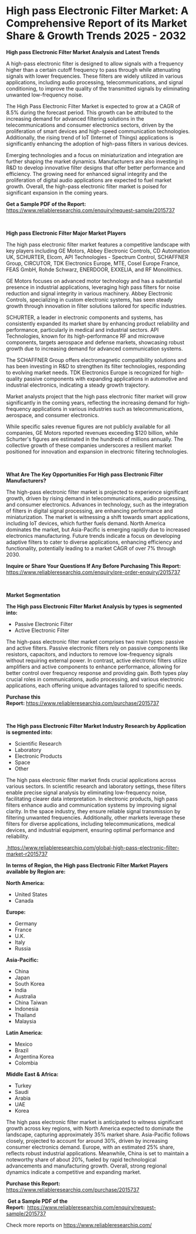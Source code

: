 <p><h1>High pass Electronic Filter Market: A Comprehensive Report of its Market Share & Growth Trends 2025 - 2032</h1></p><p><strong>High pass Electronic Filter Market Analysis and Latest Trends</strong></p>
<p><p>A high-pass electronic filter is designed to allow signals with a frequency higher than a certain cutoff frequency to pass through while attenuating signals with lower frequencies. These filters are widely utilized in various applications, including audio processing, telecommunications, and signal conditioning, to improve the quality of the transmitted signals by eliminating unwanted low-frequency noise.</p><p>The High Pass Electronic Filter Market is expected to grow at a CAGR of 8.5% during the forecast period. This growth can be attributed to the increasing demand for advanced filtering solutions in the telecommunications and consumer electronics sectors, driven by the proliferation of smart devices and high-speed communication technologies. Additionally, the rising trend of IoT (Internet of Things) applications is significantly enhancing the adoption of high-pass filters in various devices.</p><p>Emerging technologies and a focus on miniaturization and integration are further shaping the market dynamics. Manufacturers are also investing in R&D to develop innovative filter designs that offer better performance and efficiency. The growing need for enhanced signal integrity and the proliferation of digital audio applications are expected to fuel market growth. Overall, the high-pass electronic filter market is poised for significant expansion in the coming years.</p></p>
<p><strong>Get a Sample PDF of the Report:&nbsp;</strong> <a href="https://www.reliableresearchiq.com/enquiry/request-sample/2015737?utm_campaign=3570&utm_medium=2&utm_source=Github&utm_content=ia&utm_term=06042025&utm_id=high-pass-electronic-filter">https://www.reliableresearchiq.com/enquiry/request-sample/2015737</a></p>
<p>&nbsp;</p>
<p><strong>High pass Electronic Filter Major Market Players</strong></p>
<p><p>The high pass electronic filter market features a competitive landscape with key players including GE Motors, Abbey Electronic Controls, CD Automation UK, SCHURTER, Elcom, API Technologies - Spectrum Control, SCHAFFNER Group, CIRCUTOR, TDK Electronics Europe, MTE, Cosel Europe France, FEAS GmbH, Rohde Schwarz, ENERDOOR, EXXELIA, and RF Monolithics. </p><p>GE Motors focuses on advanced motor technology and has a substantial presence in industrial applications, leveraging high pass filters for noise reduction and signal integrity in various machinery. Abbey Electronic Controls, specializing in custom electronic systems, has seen steady growth through innovation in filter solutions tailored for specific industries.</p><p>SCHURTER, a leader in electronic components and systems, has consistently expanded its market share by enhancing product reliability and performance, particularly in medical and industrial sectors. API Technologies, known for its high-performance RF and microwave components, targets aerospace and defense markets, showcasing robust growth due to increasing demand for advanced communication systems.</p><p>The SCHAFFNER Group offers electromagnetic compatibility solutions and has been investing in R&D to strengthen its filter technologies, responding to evolving market needs. TDK Electronics Europe is recognized for high-quality passive components with expanding applications in automotive and industrial electronics, indicating a steady growth trajectory.</p><p>Market analysts project that the high pass electronic filter market will grow significantly in the coming years, reflecting the increasing demand for high-frequency applications in various industries such as telecommunications, aerospace, and consumer electronics. </p><p>While specific sales revenue figures are not publicly available for all companies, GE Motors reported revenues exceeding $120 billion, while Schurter's figures are estimated in the hundreds of millions annually. The collective growth of these companies underscores a resilient market positioned for innovation and expansion in electronic filtering technologies.</p></p>
<p>&nbsp;</p>
<p><strong>What Are The Key Opportunities For High pass Electronic Filter Manufacturers?</strong></p>
<p><p>The high-pass electronic filter market is projected to experience significant growth, driven by rising demand in telecommunications, audio processing, and consumer electronics. Advances in technology, such as the integration of filters in digital signal processing, are enhancing performance and miniaturization. The market is witnessing a shift towards smart applications, including IoT devices, which further fuels demand. North America dominates the market, but Asia-Pacific is emerging rapidly due to increased electronics manufacturing. Future trends indicate a focus on developing adaptive filters to cater to diverse applications, enhancing efficiency and functionality, potentially leading to a market CAGR of over 7% through 2030.</p></p>
<p><strong>Inquire or Share Your Questions If Any Before Purchasing This Report:</strong> <a href="https://www.reliableresearchiq.com/enquiry/pre-order-enquiry/2015737?utm_campaign=3570&utm_medium=2&utm_source=Github&utm_content=ia&utm_term=06042025&utm_id=high-pass-electronic-filter">https://www.reliableresearchiq.com/enquiry/pre-order-enquiry/2015737</a></p>
<p>&nbsp;</p>
<p><strong>Market Segmentation</strong></p>
<p><strong>The High pass Electronic Filter Market Analysis by types is segmented into:</strong></p>
<p><ul><li>Passive Electronic Filter</li><li>Active Electronic Filter</li></ul></p>
<p><p>The high-pass electronic filter market comprises two main types: passive and active filters. Passive electronic filters rely on passive components like resistors, capacitors, and inductors to remove low-frequency signals without requiring external power. In contrast, active electronic filters utilize amplifiers and active components to enhance performance, allowing for better control over frequency response and providing gain. Both types play crucial roles in communications, audio processing, and various electronic applications, each offering unique advantages tailored to specific needs.</p></p>
<p><strong>Purchase this Report:&nbsp;</strong><a href="https://www.reliableresearchiq.com/purchase/2015737?utm_campaign=3570&utm_medium=2&utm_source=Github&utm_content=ia&utm_term=06042025&utm_id=high-pass-electronic-filter">https://www.reliableresearchiq.com/purchase/2015737</a></p>
<p>&nbsp;</p>
<p><strong>The High pass Electronic Filter Market Industry Research by Application is segmented into:</strong></p>
<p><ul><li>Scientific Research</li><li>Laboratory</li><li>Electronic Products</li><li>Space</li><li>Other</li></ul></p>
<p><p>The high pass electronic filter market finds crucial applications across various sectors. In scientific research and laboratory settings, these filters enable precise signal analysis by eliminating low-frequency noise, facilitating clearer data interpretation. In electronic products, high pass filters enhance audio and communication systems by improving signal clarity. In the space industry, they ensure reliable signal transmission by filtering unwanted frequencies. Additionally, other markets leverage these filters for diverse applications, including telecommunications, medical devices, and industrial equipment, ensuring optimal performance and reliability.</p></p>
<p><a href="https://www.reliableresearchiq.com/global-high-pass-electronic-filter-market-r2015737?utm_campaign=3570&utm_medium=2&utm_source=Github&utm_content=ia&utm_term=06042025&utm_id=high-pass-electronic-filter">&nbsp;https://www.reliableresearchiq.com/global-high-pass-electronic-filter-market-r2015737</a></p>
<p><strong>In terms of Region, the High pass Electronic Filter Market Players available by Region are:</strong></p>
<p>
    <p> <strong> North America: </strong>
        <ul>
            <li>United States</li>
            <li>Canada</li>
        </ul>
        </p> 
    <p> <strong> Europe: </strong>
        <ul>
            <li>Germany</li>
            <li>France</li>
            <li>U.K.</li>
            <li>Italy</li>
            <li>Russia</li>
        </ul>
        </p> 
    <p> <strong> Asia-Pacific: </strong>
        <ul>
            <li>China</li>
            <li>Japan</li>
            <li>South Korea</li>
            <li>India</li>
            <li>Australia</li>
            <li>China Taiwan</li>
            <li>Indonesia</li>
            <li>Thailand</li>
            <li>Malaysia</li>
        </ul>
        </p> 
    <p> <strong> Latin America: </strong>
        <ul>
            <li>Mexico</li>
            <li>Brazil</li>
            <li>Argentina Korea</li>
            <li>Colombia</li>
        </ul>
        </p> 
    <p> <strong> Middle East & Africa: </strong>
        <ul>
            <li>Turkey</li>
            <li>Saudi</li>
            <li>Arabia</li>
            <li>UAE</li>
            <li>Korea</li>
        </ul>
    </p>
    </p>
<p><p>The high pass electronic filter market is anticipated to witness significant growth across key regions, with North America expected to dominate the landscape, capturing approximately 35% market share. Asia-Pacific follows closely, projected to account for around 30%, driven by increasing consumer electronics demand. Europe, with an estimated 25% share, reflects robust industrial applications. Meanwhile, China is set to maintain a noteworthy share of about 20%, fueled by rapid technological advancements and manufacturing growth. Overall, strong regional dynamics indicate a competitive and expanding market.</p></p>
<p><strong>Purchase this Report: </strong><a href="https://www.reliableresearchiq.com/purchase/2015737?utm_campaign=3570&utm_medium=2&utm_source=Github&utm_content=ia&utm_term=06042025&utm_id=high-pass-electronic-filter">https://www.reliableresearchiq.com/purchase/2015737</a></p>
<p>&nbsp;<strong>Get a Sample PDF of the Report:&nbsp;&nbsp;</strong><a href="https://www.reliableresearchiq.com/enquiry/request-sample/2015737?utm_campaign=3570&utm_medium=2&utm_source=Github&utm_content=ia&utm_term=06042025&utm_id=high-pass-electronic-filter">https://www.reliableresearchiq.com/enquiry/request-sample/2015737</a></p>
<p><strong></strong></p>
<p>Check more reports on <a href="https://www.reliableresearchiq.com/?utm_campaign=3570&utm_medium=2&utm_source=Github&utm_content=ia&utm_term=06042025&utm_id=high-pass-electronic-filter">https://www.reliableresearchiq.com/</a></p>